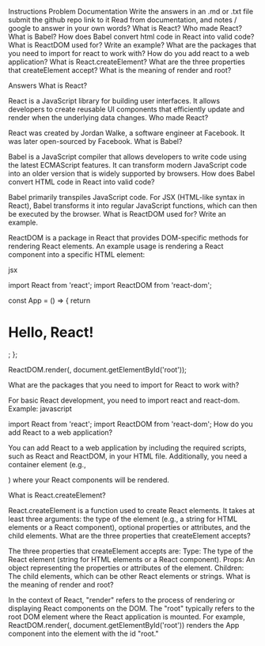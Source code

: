 Instructions
Problem
Documentation
Write the answers in an .md or .txt file
submit the github repo link to it
Read from documentation, and notes / google to answer in your own words?
What is React?
Who made React?
What is Babel?
How does Babel convert html code in React into valid code?
What is ReactDOM used for? Write an example?
What are the packages that you need to import for react to work with?
How do you add react to a web application?
What is React.createElement?
What are the three properties that createElement accept?
What is the meaning of render and root?


Answers
What is React?

React is a JavaScript library for building user interfaces. It allows developers to create reusable UI components that efficiently update and render when the underlying data changes.
Who made React?

React was created by Jordan Walke, a software engineer at Facebook. It was later open-sourced by Facebook.
What is Babel?

Babel is a JavaScript compiler that allows developers to write code using the latest ECMAScript features. It can transform modern JavaScript code into an older version that is widely supported by browsers.
How does Babel convert HTML code in React into valid code?

Babel primarily transpiles JavaScript code. For JSX (HTML-like syntax in React), Babel transforms it into regular JavaScript functions, which can then be executed by the browser.
What is ReactDOM used for? Write an example.

ReactDOM is a package in React that provides DOM-specific methods for rendering React elements. An example usage is rendering a React component into a specific HTML element:


jsx

import React from 'react';
import ReactDOM from 'react-dom';

const App = () => {
  return <h1>Hello, React!</h1>;
};

ReactDOM.render(<App />, document.getElementById('root'));


What are the packages that you need to import for React to work with?

For basic React development, you need to import react and react-dom. Example:
javascript


import React from 'react';
import ReactDOM from 'react-dom';
How do you add React to a web application?

You can add React to a web application by including the required scripts, such as React and ReactDOM, in your HTML file. Additionally, you need a container element (e.g., <div id="root"></div>) where your React components will be rendered.

What is React.createElement?

React.createElement is a function used to create React elements. It takes at least three arguments: the type of the element (e.g., a string for HTML elements or a React component), optional properties or attributes, and the child elements.
What are the three properties that createElement accepts?

The three properties that createElement accepts are:
Type: The type of the React element (string for HTML elements or a React component).
Props: An object representing the properties or attributes of the element.
Children: The child elements, which can be other React elements or strings.
What is the meaning of render and root?

In the context of React, "render" refers to the process of rendering or displaying React components on the DOM. The "root" typically refers to the root DOM element where the React application is mounted. For example, ReactDOM.render(<App />, document.getElementById('root')) renders the App component into the element with the id "root."
